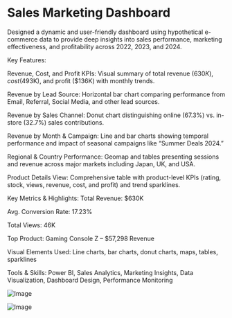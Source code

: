 # Sales Marketing Dashboard 

Designed a dynamic and user-friendly dashboard using hypothetical e-commerce data to provide deep insights into sales performance, marketing effectiveness, and profitability across 2022, 2023, and 2024.

Key Features:

Revenue, Cost, and Profit KPIs:
Visual summary of total revenue ($630K), cost ($493K), and profit ($136K) with monthly trends.

Revenue by Lead Source:
Horizontal bar chart comparing performance from Email, Referral, Social Media, and other lead sources.

Revenue by Sales Channel:
Donut chart distinguishing online (67.3%) vs. in-store (32.7%) sales contributions.

Revenue by Month & Campaign:
Line and bar charts showing temporal performance and impact of seasonal campaigns like “Summer Deals 2024.”

Regional & Country Performance:
Geomap and tables presenting sessions and revenue across major markets including Japan, UK, and USA.

Product Details View:
Comprehensive table with product-level KPIs (rating, stock, views, revenue, cost, and profit) and trend sparklines.

Key Metrics & Highlights:
Total Revenue: $630K

Avg. Conversion Rate: 17.23%

Total Views: 46K

Top Product: Gaming Console Z – $57,298 Revenue

Visual Elements Used:
Line charts, bar charts, donut charts, maps, tables, sparklines

Tools & Skills:
Power BI, Sales Analytics, Marketing Insights, Data Visualization, Dashboard Design, Performance Monitoring

![Image](https://github.com/user-attachments/assets/492cc6b5-6959-4fb9-8144-fcc73480cad1)

![Image](https://github.com/user-attachments/assets/78daedbb-2b7e-4db5-9c91-7bb24b74272b)
